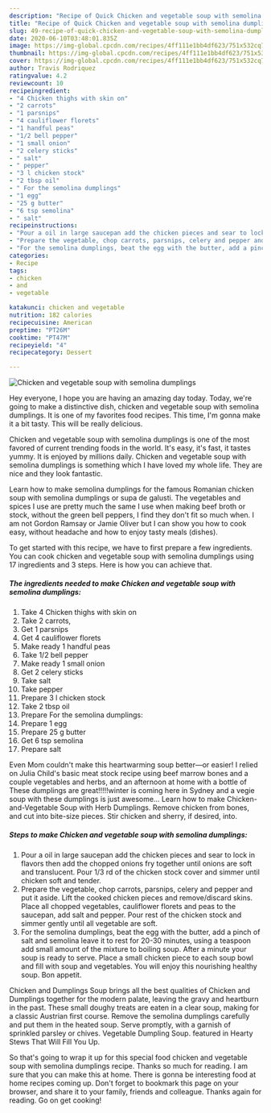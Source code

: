 ```yaml
---
description: "Recipe of Quick Chicken and vegetable soup with semolina dumplings"
title: "Recipe of Quick Chicken and vegetable soup with semolina dumplings"
slug: 49-recipe-of-quick-chicken-and-vegetable-soup-with-semolina-dumplings
date: 2020-06-10T03:48:01.835Z
image: https://img-global.cpcdn.com/recipes/4ff111e1bb4df623/751x532cq70/chicken-and-vegetable-soup-with-semolina-dumplings-recipe-main-photo.jpg
thumbnail: https://img-global.cpcdn.com/recipes/4ff111e1bb4df623/751x532cq70/chicken-and-vegetable-soup-with-semolina-dumplings-recipe-main-photo.jpg
cover: https://img-global.cpcdn.com/recipes/4ff111e1bb4df623/751x532cq70/chicken-and-vegetable-soup-with-semolina-dumplings-recipe-main-photo.jpg
author: Travis Rodriquez
ratingvalue: 4.2
reviewcount: 10
recipeingredient:
- "4 Chicken thighs with skin on"
- "2 carrots"
- "1 parsnips"
- "4 cauliflower florets"
- "1 handful peas"
- "1/2 bell pepper"
- "1 small onion"
- "2 celery sticks"
- " salt"
- " pepper"
- "3 l chicken stock"
- "2 tbsp oil"
- " For the semolina dumplings"
- "1 egg"
- "25 g butter"
- "6 tsp semolina"
- " salt"
recipeinstructions:
- "Pour a oil in large saucepan add the chicken pieces and sear to lock in flavors then add the chopped onions fry together until onions are soft and translucent. Pour 1/3 rd of the chicken stock cover and simmer until chicken soft and tender."
- "Prepare the vegetable, chop carrots, parsnips, celery and pepper and put it aside. Lift the cooked chicken pieces and remove/discard skins. Place all chopped vegetables, cauliflower florets and peas to the saucepan, add salt and pepper. Pour rest of the chicken stock and simmer gently until all vegetable are soft."
- "For the semolina dumplings, beat the egg with the butter, add a pinch of salt and semolina leave it to rest for 20-30 minutes, using a teaspoon add small amount of the mixture to boiling soup. After a minute your soup is ready to serve. Place a small chicken piece to each soup bowl and fill with soup and vegetables. You will enjoy this nourishing healthy soup. Bon appetit."
categories:
- Recipe
tags:
- chicken
- and
- vegetable

katakunci: chicken and vegetable 
nutrition: 182 calories
recipecuisine: American
preptime: "PT26M"
cooktime: "PT47M"
recipeyield: "4"
recipecategory: Dessert

---
```



![Chicken and vegetable soup with semolina dumplings](https://img-global.cpcdn.com/recipes/4ff111e1bb4df623/751x532cq70/chicken-and-vegetable-soup-with-semolina-dumplings-recipe-main-photo.jpg)

Hey everyone, I hope you are having an amazing day today. Today, we're going to make a distinctive dish, chicken and vegetable soup with semolina dumplings. It is one of my favorites food recipes. This time, I'm gonna make it a bit tasty. This will be really delicious.

Chicken and vegetable soup with semolina dumplings is one of the most favored of current trending foods in the world. It's easy, it's fast, it tastes yummy. It is enjoyed by millions daily. Chicken and vegetable soup with semolina dumplings is something which I have loved my whole life. They are nice and they look fantastic.

Learn how to make semolina dumplings for the famous Romanian chicken soup with semolina dumplings or supa de galusti. The vegetables and spices I use are pretty much the same I use when making beef broth or stock, without the green bell peppers, I find they don&#39;t fit so much when. I am not Gordon Ramsay or Jamie Oliver but I can show you how to cook easy, without headache and how to enjoy tasty meals (dishes).


To get started with this recipe, we have to first prepare a few ingredients. You can cook chicken and vegetable soup with semolina dumplings using 17 ingredients and 3 steps. Here is how you can achieve that.

<!--inarticleads1-->

##### The ingredients needed to make Chicken and vegetable soup with semolina dumplings:

1. Take 4 Chicken thighs with skin on
1. Take 2 carrots,
1. Get 1 parsnips
1. Get 4 cauliflower florets
1. Make ready 1 handful peas
1. Take 1/2 bell pepper
1. Make ready 1 small onion
1. Get 2 celery sticks
1. Take  salt
1. Take  pepper
1. Prepare 3 l chicken stock
1. Take 2 tbsp oil
1. Prepare  For the semolina dumplings:
1. Prepare 1 egg
1. Prepare 25 g butter
1. Get 6 tsp semolina
1. Prepare  salt


Even Mom couldn&#39;t make this heartwarming soup better—or easier! I relied on Julia Child&#39;s basic meat stock recipe using beef marrow bones and a couple vegetables and herbs, and an afternoon at home with a bottle of These dumplings are great!!!!!winter is coming here in Sydney and a vegie soup with these dumplings is just awesome… Learn how to make Chicken-and-Vegetable Soup with Herb Dumplings. Remove chicken from bones, and cut into bite-size pieces. Stir chicken and sherry, if desired, into. 

<!--inarticleads2-->

##### Steps to make Chicken and vegetable soup with semolina dumplings:

1. Pour a oil in large saucepan add the chicken pieces and sear to lock in flavors then add the chopped onions fry together until onions are soft and translucent. Pour 1/3 rd of the chicken stock cover and simmer until chicken soft and tender.
1. Prepare the vegetable, chop carrots, parsnips, celery and pepper and put it aside. Lift the cooked chicken pieces and remove/discard skins. Place all chopped vegetables, cauliflower florets and peas to the saucepan, add salt and pepper. Pour rest of the chicken stock and simmer gently until all vegetable are soft.
1. For the semolina dumplings, beat the egg with the butter, add a pinch of salt and semolina leave it to rest for 20-30 minutes, using a teaspoon add small amount of the mixture to boiling soup. After a minute your soup is ready to serve. Place a small chicken piece to each soup bowl and fill with soup and vegetables. You will enjoy this nourishing healthy soup. Bon appetit.


Chicken and Dumplings Soup brings all the best qualities of Chicken and Dumplings together for the modern palate, leaving the gravy and heartburn in the past. These small doughy treats are eaten in a clear soup, making for a classic Austrian first course. Remove the semolina dumplings carefully and put them in the heated soup. Serve promptly, with a garnish of sprinkled parsley or chives. Vegetable Dumpling Soup. featured in Hearty Stews That Will Fill You Up. 

So that's going to wrap it up for this special food chicken and vegetable soup with semolina dumplings recipe. Thanks so much for reading. I am sure that you can make this at home. There is gonna be interesting food at home recipes coming up. Don't forget to bookmark this page on your browser, and share it to your family, friends and colleague. Thanks again for reading. Go on get cooking!
